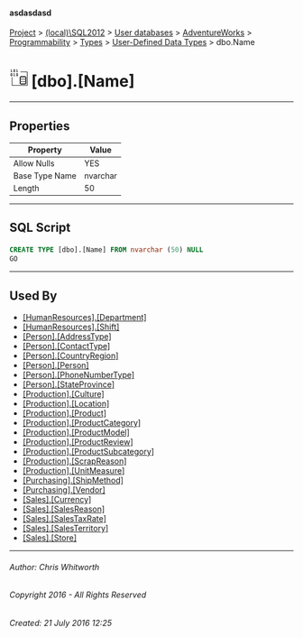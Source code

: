 #### asdasdasd

[Project](../../../../../../index.md) > [(local)\\SQL2012](../../../../../index.md) > [User databases](../../../../index.md) > [AdventureWorks](../../../index.md) > [Programmability](../../index.md) > [Types](../index.md) > [User-Defined Data Types](User-Defined_Data_Types.md) > dbo.Name

# ![User-Defined Data Types](../../../../../../Images/UserDefinedDataType32.png) [dbo].[Name]

---

## <a name="#properties"></a>Properties

| Property | Value |
|---|---|
| Allow Nulls | YES |
| Base Type Name | nvarchar |
| Length | 50 |


---

## <a name="#sqlscript"></a>SQL Script

```sql
CREATE TYPE [dbo].[Name] FROM nvarchar (50) NULL
GO

```


---

## <a name="#usedby"></a>Used By

* [[HumanResources].[Department]](../../../Tables/Department.md)
* [[HumanResources].[Shift]](../../../Tables/Shift.md)
* [[Person].[AddressType]](../../../Tables/AddressType.md)
* [[Person].[ContactType]](../../../Tables/ContactType.md)
* [[Person].[CountryRegion]](../../../Tables/CountryRegion.md)
* [[Person].[Person]](../../../Tables/Person.md)
* [[Person].[PhoneNumberType]](../../../Tables/PhoneNumberType.md)
* [[Person].[StateProvince]](../../../Tables/StateProvince.md)
* [[Production].[Culture]](../../../Tables/Culture.md)
* [[Production].[Location]](../../../Tables/Location.md)
* [[Production].[Product]](../../../Tables/Product.md)
* [[Production].[ProductCategory]](../../../Tables/ProductCategory.md)
* [[Production].[ProductModel]](../../../Tables/ProductModel.md)
* [[Production].[ProductReview]](../../../Tables/ProductReview.md)
* [[Production].[ProductSubcategory]](../../../Tables/ProductSubcategory.md)
* [[Production].[ScrapReason]](../../../Tables/ScrapReason.md)
* [[Production].[UnitMeasure]](../../../Tables/UnitMeasure.md)
* [[Purchasing].[ShipMethod]](../../../Tables/ShipMethod.md)
* [[Purchasing].[Vendor]](../../../Tables/Vendor.md)
* [[Sales].[Currency]](../../../Tables/Currency.md)
* [[Sales].[SalesReason]](../../../Tables/SalesReason.md)
* [[Sales].[SalesTaxRate]](../../../Tables/SalesTaxRate.md)
* [[Sales].[SalesTerritory]](../../../Tables/SalesTerritory.md)
* [[Sales].[Store]](../../../Tables/Store.md)


---

###### Author:  Chris Whitworth

###### Copyright 2016 - All Rights Reserved

###### Created: 21 July 2016 12:25


